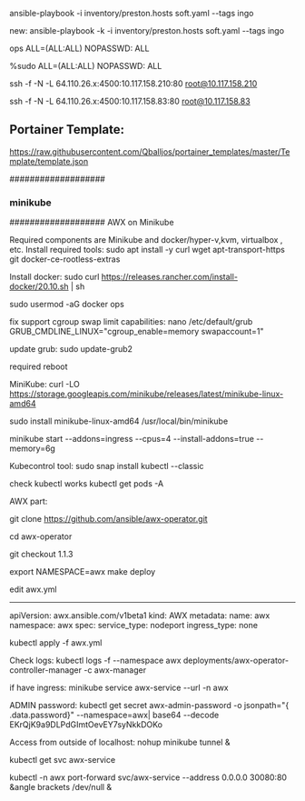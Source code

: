 ansible-playbook -i inventory/preston.hosts soft.yaml --tags ingo 

new: ansible-playbook -k -i inventory/preston.hosts soft.yaml --tags ingo 

ops     ALL=(ALL:ALL) NOPASSWD: ALL

%sudo     ALL=(ALL:ALL) NOPASSWD: ALL


ssh -f -N -L 64.110.26.x:4500:10.117.158.210:80 root@10.117.158.210

ssh -f -N -L 64.110.26.x:4500:10.117.158.83:80 root@10.117.158.83

Portainer Template:
-------------------
https://raw.githubusercontent.com/Qballjos/portainer_templates/master/Template/template.json

###################
### minikube ###
###################
AWX on Minikube 

Required components are Minikube and docker/hyper-v,kvm, virtualbox , etc. 
Install required tools: 
sudo apt install -y curl wget apt-transport-https git docker-ce-rootless-extras

Install docker:
sudo curl https://releases.rancher.com/install-docker/20.10.sh | sh

sudo usermod -aG docker ops


fix support cgroup swap limit capabilities:
nano /etc/default/grub
GRUB_CMDLINE_LINUX="cgroup_enable=memory swapaccount=1"

update grub:
sudo update-grub2

required reboot

MiniKube:
curl -LO https://storage.googleapis.com/minikube/releases/latest/minikube-linux-amd64

sudo install minikube-linux-amd64 /usr/local/bin/minikube

minikube start --addons=ingress --cpus=4 --install-addons=true --memory=6g

Kubecontrol tool:
sudo snap install kubectl --classic

check kubectl works
kubectl get pods -A

AWX part:

git clone https://github.com/ansible/awx-operator.git

cd awx-operator

git checkout 1.1.3 

export NAMESPACE=awx
make deploy

edit awx.yml

---
apiVersion: awx.ansible.com/v1beta1
kind: AWX
metadata:
  name: awx
  namespace: awx
spec:
  service_type: nodeport 
  ingress_type: none
  
kubectl apply -f awx.yml

Check logs:
kubectl logs -f --namespace awx deployments/awx-operator-controller-manager -c awx-manager

if have ingress:
minikube service awx-service --url -n awx


ADMIN password:
kubectl get secret awx-admin-password -o jsonpath="{ .data.password}" --namespace=awx| base64 --decode
EKrQjK9a9DLPdGImtOevEY7syNkkDOKo

Access from outside of localhost:
nohup minikube tunnel &

kubectl get svc awx-service

kubectl -n awx port-forward svc/awx-service --address 0.0.0.0 30080:80 &angle brackets /dev/null &
